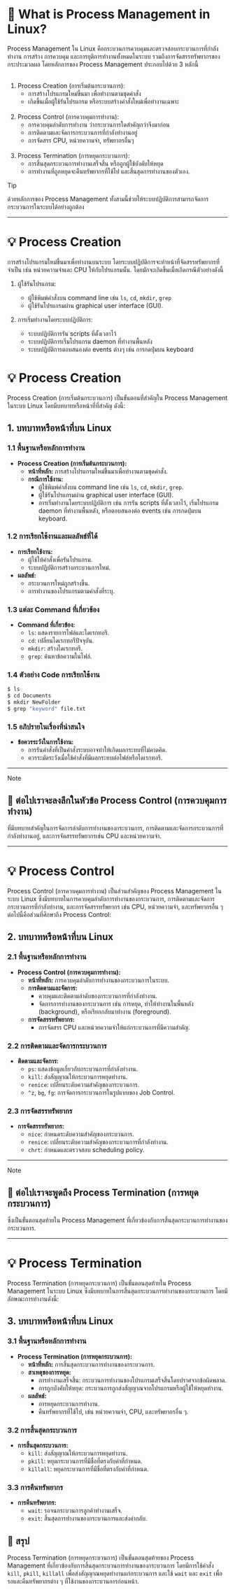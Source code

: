 <a id="text"></a>
# :round_pushpin: What is Process Management in Linux?
Process Management ใน Linux คือกระบวนการควบคุมและตรวจสอบกระบวนการที่กำลังทำงาน การสร้าง การควบคุม และการยุติการทำงานทั้งหมดในระบบ รวมถึงการจัดสรรทรัพยากรของกระประมวลผล โดยหลักการของ Process Management ประกอบไปด้วย 3 หลักนี้
<br><br>
1. Process Creation (การเริ่มต้นกระบวนการ):
   - การสร้างโปรแกรมใหม่ขึ้นมา เพื่อทำงานตามชุดคำสั่ง
   - เกิดขึ้นเมื่อผู้ใช้รันโปรแกรม หรือระบบสร้างคำสั่งใหม่เพื่อทำงานเฉพาะ
<br><br>
2. Process Control (การควบคุมการทำงาน):
   - การควบคุมลำดับการทำงาน ว่ากระบวนการใดสำคัญกว่าจึงมาก่อน
   - การติดตามและจัดการกระบวนการที่กำลังทำงานอยู่
   - การจัดสรร CPU, หน่วยความจำ, ทรัพยากรอื่นๆ
<br><br>
3. Process Termination (การหยุดกระบวนการ):
   - การสิ้นสุดกระบวนการทำงานเสร็จสิ้น หรือถูกผู้ใช้บังคับให้หยุด
   - การทำงานที่ถูกหยุดจะคืนทรัพยากรที่ใช้ไป และสิ้นสุดการทำงานของตัวเอง.
> [!TIP]
> ด้วยหลักการของ Process Management ทั้งสามนี้ช่วยให้ระบบปฏิบัติการสามารถจัดการกระบวนการในระบบได้อย่างถูกต้อง

---

<a id="process-creation"></a>
# :bulb: Process Creation
การสร้างโปรแกรมใหม่ขึ้นมาเพื่อทำงานบนระบบ โดยระบบปฏิบัติการจะทำหน้าที่จัดสรรทรัพยากรที่จำเป็น เช่น หน่วยความจำและ CPU ให้กับโปรแกรมนั้น. โดยมักจะเกิดขึ้นเมื่อเกิดกรณีตัวอย่างดังนี้
1. ผู้ใช้รันโปรแกรม:
   - ผู้ใช้พิมพ์คำสั่งบน command line เช่น `ls`, `cd`, `mkdir`, `grep`
   - ผู้ใช้รันโปรแกรมผ่าน graphical user interface (GUI).

2. การเริ่มทำงานโดยระบบปฏิบัติการ:
   - ระบบปฏิบัติการรัน scripts ที่ตั้งเวลาไว้
   - ระบบปฏิบัติการเริ่มโปรแกรม daemon ที่ทำงานพื้นหลัง
   - ระบบปฏิบัติการตอบสนองต่อ events ต่างๆ เช่น การกดปุ่มบน keyboard





# :bulb: Process Creation

Process Creation (การเริ่มต้นกระบวนการ) เป็นขั้นตอนที่สำคัญใน Process Management ในระบบ Linux โดยมีบทบาทหรือหน้าที่ที่สำคัญ ดังนี้:

## 1. บทบาทหรือหน้าที่บน Linux

### 1.1 พื้นฐานหรือหลักการทำงาน
- **Process Creation (การเริ่มต้นกระบวนการ):**
  - **หน้าที่หลัก:** การสร้างโปรแกรมใหม่ขึ้นมาเพื่อทำงานตามชุดคำสั่ง.
  - **กรณีการใช้งาน:**
    - ผู้ใช้พิมพ์คำสั่งบน command line เช่น `ls`, `cd`, `mkdir`, `grep`.
    - ผู้ใช้รันโปรแกรมผ่าน graphical user interface (GUI).
    - การเริ่มทำงานโดยระบบปฏิบัติการ เช่น การรัน scripts ที่ตั้งเวลาไว้, เริ่มโปรแกรม daemon ที่ทำงานพื้นหลัง, หรือตอบสนองต่อ events เช่น การกดปุ่มบน keyboard.

### 1.2 การเรียกใช้งานและผลลัพธ์ที่ได้
- **การเรียกใช้งาน:**
  - ผู้ใช้ให้คำสั่งเพื่อรันโปรแกรม.
  - ระบบปฏิบัติการสร้างกระบวนการใหม่.
- **ผลลัพธ์:**
  - กระบวนการใหม่ถูกสร้างขึ้น.
  - การทำงานของโปรแกรมตามคำสั่งที่ระบุ.

### 1.3 แต่ละ Command ที่เกี่ยวข้อง
- **Command ที่เกี่ยวข้อง:**
  - `ls`: แสดงรายการไฟล์และไดเรกทอรี.
  - `cd`: เปลี่ยนไดเรกทอรีปัจจุบัน.
  - `mkdir`: สร้างไดเรกทอรี.
  - `grep`: ค้นหาข้อความในไฟล์.

### 1.4 ตัวอย่าง Code การเรียกใช้งาน
```bash
$ ls
$ cd Documents
$ mkdir NewFolder
$ grep "keyword" file.txt
```

### 1.5 อภิปรายในเรื่องที่น่าสนใจ
- **ข้อควรระวังในการใช้งาน:**
  - การรันคำสั่งที่เป็นคำสั่งระบบอาจทำให้เกิดผลกระทบที่ไม่คาดคิด.
  - ควรระมัดระวังเมื่อใช้คำสั่งที่มีผลกระทบต่อไฟล์หรือไดเรกทอรี.

---

> [!NOTE]
> ## :raising_hand: ต่อไปเราจะลงลึกในหัวข้อ Process Control (การควบคุมการทำงาน) 
> ที่มีบทบาทสำคัญในการจัดการลำดับการทำงานของกระบวนการ, การติดตามและจัดการกระบวนการที่กำลังทำงานอยู่, และการจัดสรรทรัพยากรเช่น CPU และหน่วยความจำ.
>

---

# :bulb: Process Control

Process Control (การควบคุมการทำงาน) เป็นส่วนสำคัญของ Process Management ในระบบ Linux ซึ่งมีบทบาทในการควบคุมลำดับการทำงานของกระบวนการ, การติดตามและจัดการกระบวนการที่กำลังทำงาน, และการจัดสรรทรัพยากร เช่น CPU, หน่วยความจำ, และทรัพยากรอื่น ๆ ต่อไปนี้คือส่วนที่ศึกษาถึง Process Control:

## 2. บทบาทหรือหน้าที่บน Linux

### 2.1 พื้นฐานหรือหลักการทำงาน
- **Process Control (การควบคุมการทำงาน):**
  - **หน้าที่หลัก:** การควบคุมลำดับการทำงานของกระบวนการในระบบ.
  - **การติดตามและจัดการ:**
    - ควบคุมและติดตามลำดับของกระบวนการที่กำลังทำงาน.
    - จัดการการทำงานของกระบวนการ เช่น การหยุด, ทำให้ทำงานในพื้นหลัง (background), หรือเรียกกลับมาทำงาน (foreground).
  - **การจัดสรรทรัพยากร:**
    - การจัดสรร CPU และหน่วยความจำให้แก่กระบวนการที่มีความสำคัญ.

### 2.2 การติดตามและจัดการกระบวนการ
- **ติดตามและจัดการ:**
  - `ps`: แสดงข้อมูลเกี่ยวกับกระบวนการที่กำลังทำงาน.
  - `kill`: ส่งสัญญาณให้กระบวนการหยุดทำงาน.
  - `renice`: เปลี่ยนระดับความสำคัญของกระบวนการ.
  - `^z`, `bg`, `fg`: การจัดการกระบวนการในรูปแบบของ Job Control.

### 2.3 การจัดสรรทรัพยากร
- **การจัดสรรทรัพยากร:**
  - `nice`: กำหนดระดับความสำคัญของกระบวนการ.
  - `renice`: เปลี่ยนระดับความสำคัญของกระบวนการที่กำลังทำงาน.
  - `chrt`: กำหนดและตรวจสอบ scheduling policy.

---

> [!NOTE]
> ## :raising_hand: ต่อไปเราจะพูดถึง Process Termination (การหยุดกระบวนการ)
> ซึ่งเป็นขั้นตอนสุดท้ายใน Process Management ที่เกี่ยวข้องกับการสิ้นสุดกระบวนการทำงานของกระบวนการ.
>

---


# :bulb: Process Termination

Process Termination (การหยุดกระบวนการ) เป็นขั้นตอนสุดท้ายใน Process Management ในระบบ Linux ซึ่งมีบทบาทในการสิ้นสุดกระบวนการทำงานของกระบวนการ โดยมีลักษณะการทำงานดังนี้:

## 3. บทบาทหรือหน้าที่บน Linux

### 3.1 พื้นฐานหรือหลักการทำงาน
- **Process Termination (การหยุดกระบวนการ):**
  - **หน้าที่หลัก:** การสิ้นสุดกระบวนการทำงานของกระบวนการ.
  - **สาเหตุของการหยุด:**
    - การทำงานเสร็จสิ้น: กระบวนการทำงานของโปรแกรมเสร็จสิ้นโดยปราศจากข้อผิดพลาด.
    - การถูกบังคับให้หยุด: กระบวนการถูกส่งสัญญาณจากโปรแกรมหรือผู้ใช้ให้หยุดทำงาน.
  - **ผลลัพธ์:**
    - การหยุดกระบวนการทำงาน.
    - คืนทรัพยากรที่ใช้ไป, เช่น หน่วยความจำ, CPU, และทรัพยากรอื่น ๆ.

### 3.2 การสิ้นสุดกระบวนการ
- **การสิ้นสุดกระบวนการ:**
  - `kill`: ส่งสัญญาณให้กระบวนการหยุดทำงาน.
  - `pkill`: หยุดกระบวนการที่มีชื่อที่ตรงกับคำที่กำหนด.
  - `killall`: หยุดกระบวนการที่มีชื่อที่ตรงกับคำที่กำหนด.

### 3.3 การคืนทรัพยากร
- **การคืนทรัพยากร:**
  - `wait`: รอจนกระบวนการลูกค้าทำงานเสร็จ.
  - `exit`: สิ้นสุดการทำงานของกระบวนการและส่งค่ากลับ.

## :raising_hand: สรุป
Process Termination (การหยุดกระบวนการ) เป็นขั้นตอนสุดท้ายของ Process Management ที่เกี่ยวข้องกับการสิ้นสุดกระบวนการทำงานของกระบวนการ โดยมีการใช้คำสั่ง `kill`, `pkill`, `killall` เพื่อส่งสัญญาณหยุดทำงานแก่กระบวนการ และใช้ `wait` และ `exit` เพื่อรอและคืนทรัพยากรต่าง ๆ ที่ใช้งานของกระบวนการก่อนหน้า.
